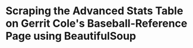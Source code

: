 <h1>
  Scraping the Advanced Stats Table on Gerrit Cole's Baseball-Reference Page using BeautifulSoup
</h1>
